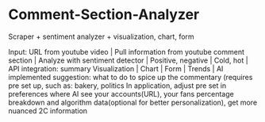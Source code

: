 # Comment-Section-Analyzer
Scraper + sentiment analyzer + visualization, chart, form

Input: URL from youtube video
|
Pull information from youtube comment section
|
Analyze with sentiment detector
|  Positive, negative
|  Cold, hot
|  API integration: summary
Visualization
| Chart
| Form
| Trends
| AI implemented suggestion: 
        what to do to spice up the commentary
            (requires pre set up, such as: bakery, politics
            In application, adjust pre set in preferences where AI see your accounts(URL), your fans percentage breakdown and algorithm data(optional for better personalization), get more nuanced 2C information

